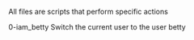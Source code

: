 All files are scripts that perform specific actions

0-iam_betty
Switch the current user to the user betty
